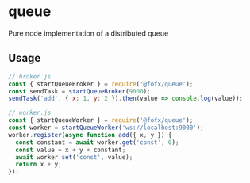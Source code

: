# queue

Pure node implementation of a distributed queue

## Usage

```js
// broker.js
const { startQueueBroker } = require('@fofx/queue');
const sendTask = startQueueBroker(9000);
sendTask('add', { x: 1, y: 2 }).then(value => console.log(value));
```

```js
// worker.js
const { startQueueWorker } = require('@fofx/queue');
const worker = startQueueWorker('ws://localhost:9000');
worker.register(async function add({ x, y }) {
  const constant = await worker.get('const', 0);
  const value = x + y + constant;
  await worker.set('const', value);
  return x + y;
});
```
